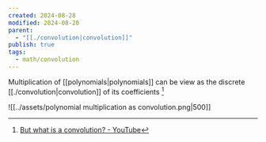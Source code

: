 ```yaml
---
created: 2024-08-28
modified: 2024-08-28
parent:
  - "[[./convolution|convolution]]"
publish: true
tags:
  - math/convolution
---
```


Multiplication of [[polynomials|polynomials]] can be view as the discrete [[./convolution|convolution]] of its coefficients [^1]

![[../assets/polynomial multiplication as convolution.png|500]]


[^1]: [But what is a convolution? - YouTube](https://www.youtube.com/watch?v=KuXjwB4LzSA)